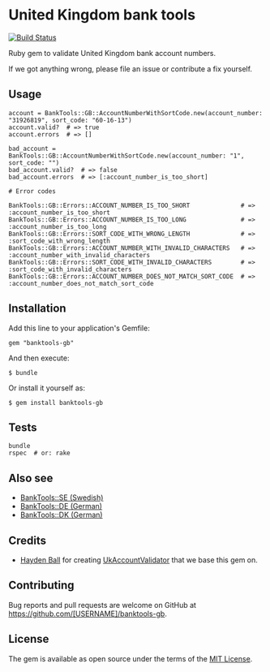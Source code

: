 # United Kingdom bank tools

[![Build Status](https://travis-ci.org/barsoom/banktools-gb.svg?branch=master)](https://travis-ci.org/barsoom/banktools-gb)

Ruby gem to validate United Kingdom bank account numbers.

If we got anything wrong, please file an issue or contribute a fix yourself.

## Usage

    account = BankTools::GB::AccountNumberWithSortCode.new(account_number: "31926819", sort_code: "60-16-13")
    account.valid?  # => true
    account.errors  # => []

    bad_account = BankTools::GB::AccountNumberWithSortCode.new(account_number: "1", sort_code: "")
    bad_account.valid?  # => false
    bad_account.errors  # => [:account_number_is_too_short]

    # Error codes

    BankTools::GB::Errors::ACCOUNT_NUMBER_IS_TOO_SHORT              # => :account_number_is_too_short
    BankTools::GB::Errors::ACCOUNT_NUMBER_IS_TOO_LONG               # => :account_number_is_too_long
    BankTools::GB::Errors::SORT_CODE_WITH_WRONG_LENGTH              # => :sort_code_with_wrong_length
    BankTools::GB::Errors::ACCOUNT_NUMBER_WITH_INVALID_CHARACTERS   # => :account_number_with_invalid_characters
    BankTools::GB::Errors::SORT_CODE_WITH_INVALID_CHARACTERS        # => :sort_code_with_invalid_characters
    BankTools::GB::Errors::ACCOUNT_NUMBER_DOES_NOT_MATCH_SORT_CODE  # => :account_number_does_not_match_sort_code

## Installation

Add this line to your application's Gemfile:

    gem "banktools-gb"

And then execute:

    $ bundle

Or install it yourself as:

    $ gem install banktools-gb

## Tests

    bundle
    rspec  # or: rake

## Also see

* [BankTools::SE (Swedish)](https://github.com/barsoom/banktools-se)
* [BankTools::DE (German)](https://github.com/barsoom/banktools-de)
* [BankTools::DK (German)](https://github.com/barsoom/banktools-dk)

## Credits

* [Hayden Ball](https://github.com/ball-hayden) for creating [UkAccountValidator](https://github.com/ball-hayden/uk_account_validator) that we base this gem on.

## Contributing

Bug reports and pull requests are welcome on GitHub at https://github.com/[USERNAME]/banktools-gb.

## License

The gem is available as open source under the terms of the [MIT License](http://opensource.org/licenses/MIT).
